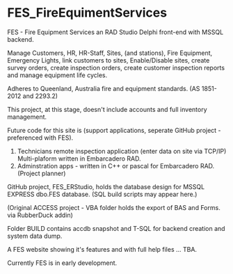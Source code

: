 # FES_FireEquimentServices
FES - Fire Equipment Services an RAD Studio Delphi front-end with MSSQL backend.

Manage Customers, HR, HR-Staff, Sites, (and stations), Fire Equipment, Emergency Lights, link customers to sites, Enable/Disable sites, create survey orders, create inspection orders, create customer inspection reports and manage equipment life cycles. 

Adheres to Queenland, Australia fire and equipment standards. (AS 1851-2012 and 2293.2)

This project, at this stage, doesn't include accounts and full inventory management.

Future code for this site is (support applications, seperate GitHub project - preferenced with FES).
1. Technicians remote inspection application (enter data on site via TCP/IP) Multi-plaform written in Embarcadero RAD.
2. Adminstration apps - written in C++ or pascal for Embarcadero RAD. (Project planner)

GitHub project, FES_ERStudio, holds the database design for MSSQL EXPRESS dbo.FES database. (SQL build scripts may appear here.)

(Original ACCESS project - VBA folder holds the export of BAS and Forms. via RubberDuck addin)

Folder BUILD contains accdb snapshot and T-SQL for backend creation and system data dump. 

A FES website showing it's features and with full help files ... TBA. 

Currently FES is in early development.
